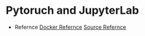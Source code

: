 # Pytoruch and JupyterLab

* Refernce
[Docker Refernce](https://pystyle.info/docker-create-jupyterlab-environment/)
[Source Refernce](https://www.kaggle.com/code/carloalbertobarbano/convolutional-network-visualizations-deep-dream/notebook)
